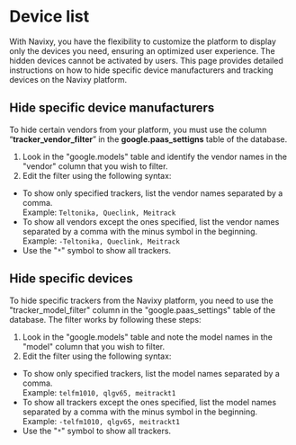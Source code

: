 # Device list

With Navixy, you have the flexibility to customize the platform to display only the devices you need, ensuring an optimized user experience. The hidden devices cannot be activated by users. This page provides detailed instructions on how to hide specific device manufacturers and tracking devices on the Navixy platform.

## Hide specific device manufacturers

To hide certain vendors from your platform, you must use the column “**tracker\_vendor\_filter**” in the **google.paas\_settigns** table of the database.

1. Look in the "google.models" table and identify the vendor names in the "vendor" column that you wish to filter.
2. Edit the filter using the following syntax:
  - To show only specified trackers, list the vendor names separated by a comma.  
Example: `Teltonika, Queclink, Meitrack`
  - To show all vendors except the ones specified, list the vendor names separated by a comma with the minus symbol in the beginning.  
Example: `-Teltonika, Queclink, Meitrack`
  - Use the "`*`" symbol to show all trackers.

## Hide specific devices

To hide specific trackers from the Navixy platform, you need to use the "tracker\_model\_filter" column in the "google.paas\_settings" table of the database. The filter works by following these steps:

1. Look in the "google.models" table and note the model names in the "model" column that you wish to filter.
2. Edit the filter using the following syntax:
  - To show only specified trackers, list the model names separated by a comma.  
Example: `telfm1010, qlgv65, meitrackt1`
  - To show all trackers except the ones specified, list the model names separated by a comma with the minus symbol in the beginning.  
Example: `-telfm1010, qlgv65, meitrackt1`
  - Use the "`*`" symbol to show all trackers.